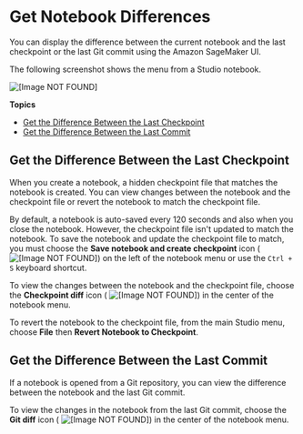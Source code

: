 # Get Notebook Differences<a name="notebooks-diff"></a>

You can display the difference between the current notebook and the last checkpoint or the last Git commit using the Amazon SageMaker UI\.

The following screenshot shows the menu from a Studio notebook\.

![\[Image NOT FOUND\]](http://docs.aws.amazon.com/sagemaker/latest/dg/images/studio/studio-notebooks-manage-callouts.png)

**Topics**
+ [Get the Difference Between the Last Checkpoint](#notebooks-diff-checkpoint)
+ [Get the Difference Between the Last Commit](#notebooks-diff-git)

## Get the Difference Between the Last Checkpoint<a name="notebooks-diff-checkpoint"></a>

When you create a notebook, a hidden checkpoint file that matches the notebook is created\. You can view changes between the notebook and the checkpoint file or revert the notebook to match the checkpoint file\.

By default, a notebook is auto\-saved every 120 seconds and also when you close the notebook\. However, the checkpoint file isn't updated to match the notebook\. To save the notebook and update the checkpoint file to match, you must choose the **Save notebook and create checkpoint** icon \( ![\[Image NOT FOUND\]](http://docs.aws.amazon.com/sagemaker/latest/dg/images/icons/Notebook_save.png)\) on the left of the notebook menu or use the `Ctrl + S` keyboard shortcut\.

To view the changes between the notebook and the checkpoint file, choose the **Checkpoint diff** icon \( ![\[Image NOT FOUND\]](http://docs.aws.amazon.com/sagemaker/latest/dg/images/icons/Checkpoint_diff.png)\) in the center of the notebook menu\.

To revert the notebook to the checkpoint file, from the main Studio menu, choose **File** then **Revert Notebook to Checkpoint**\.

## Get the Difference Between the Last Commit<a name="notebooks-diff-git"></a>

If a notebook is opened from a Git repository, you can view the difference between the notebook and the last Git commit\.

To view the changes in the notebook from the last Git commit, choose the **Git diff** icon \( ![\[Image NOT FOUND\]](http://docs.aws.amazon.com/sagemaker/latest/dg/images/icons/Git_diff.png)\) in the center of the notebook menu\.
